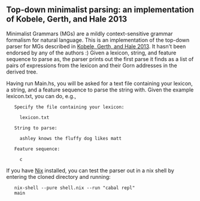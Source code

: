 ## Top-down minimalist parsing: an implementation of Kobele, Gerth, and Hale 2013

Minimalist Grammars (MGs) are a mildly context-sensitive grammar formalism for natural language. This is an implementation of the top-down parser for MGs described in [Kobele, Gerth, and Hale 2013](https://link.springer.com/chapter/10.1007/978-3-642-39998-5_3). It hasn't been endorsed by any of the authors :) Given a lexicon, string, and feature sequence to parse as, the parser prints out the first parse it finds as a list of pairs of expressions from the lexicon and their Gorn addresses in the derived tree.

Having run Main.hs, you will be asked for a text file containing your lexicon, a string, and a feature sequence to parse the string with. Given the example lexicon.txt, you can do, e.g.,

```
   Specify the file containing your lexicon:

     lexicon.txt

   String to parse:

     ashley knows the fluffy dog likes matt

   Feature sequence:

     c
```

If you have [Nix](https://nixos.org/) installed, you can test the parser out in a nix shell by entering the cloned directory and running:

```
   nix-shell --pure shell.nix --run "cabal repl"
   main
```
